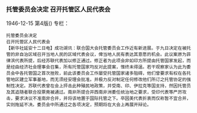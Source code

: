 ### 托管委员会决定  召开托管区人民代表会

1946-12-15
第4版()
专栏：

    托管委员会决定
    召开托管区人民代表会
    【新华社延安十二日电】成功湖讯：联合国大会托管委员会工作近有新进展。于九日决定在被托管的非自治区域召开当地人民的区域代表会议，俾当地人民有表达其意愿的机会。此议案原为菲律滨代表所提，后经苏联代表加以修正通过。修正者为此项会非如印方所提由托管国家发起，而是经由经济社会理事会召集，所有托管国家均反对此提案，惟终未得逞。若干观察家认为此为委员会中各托管国之首次挫败，前此该委员会工作屡受托管国家诸多阻碍，他们曾要求有权在各托管地区建立军事基地，而无须经安理会批准。并极力反对制定任何修改他们所订之托管协定的强制性决定。苏联代表曾在会上抨击此种殖民地政策，并受南、印、伊拉克等国支持，然因托管员及其追随者联合投票竟被通过。南非所提合并西南非洲委任统治地之要求，受印代表等严厉攻击，要求决议不准南非合并，并将该地置于国际托管之下。卒因美代表折衷而仅称暂不宜合并，实则拖延不决。委员会中所通过之各项决定，预期将在大会上再展开辩论。
